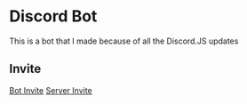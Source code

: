 # Discord Bot
This is a bot that I made because of all the Discord.JS updates

## Invite
[Bot Invite](https://discord.com/api/oauth2/authorize?client_id=801174154900013076&permissions=1644971949559&scope=bot%20applications.commands)
[Server Invite](https://discord.gg/QerPBatcca)